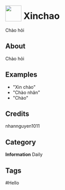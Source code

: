 # <img src="https://raw.githack.com/FortAwesome/Font-Awesome/master/svgs/solid/apple-alt.svg" card_color="#C9EDE7" width="50" height="50" style="vertical-align:bottom"/> Xinchao
Chào hỏi

## About
Chào hỏi

## Examples
* "Xin chào"
* "Chào nhân"
* "Chào"

## Credits
nhannguyen1011

## Category
**Information**
Daily

## Tags
#Hello

